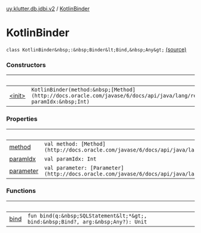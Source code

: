 [uy.klutter.db.jdbi.v2](../index.md) / [KotlinBinder](.)


# KotlinBinder
`class KotlinBinder&nbsp;:&nbsp;Binder&lt;Bind,&nbsp;Any&gt;` [(source)](https://github.com/kohesive/klutter/blob/master/db-jdbi-v2-jdk6/src/main/kotlin/uy/klutter/db/jdbi/v2/KotlinBinder.kt#L18)



### Constructors

|&nbsp;|&nbsp;|
|---|---|
| [&lt;init&gt;](-init-.md) | `KotlinBinder(method:&nbsp;[Method](http://docs.oracle.com/javase/6/docs/api/java/lang/reflect/Method.html), paramIdx:&nbsp;Int)` |

### Properties

|&nbsp;|&nbsp;|
|---|---|
| [method](method.md) | `val method: [Method](http://docs.oracle.com/javase/6/docs/api/java/lang/reflect/Method.html)` |
| [paramIdx](param-idx.md) | `val paramIdx: Int` |
| [parameter](parameter.md) | `val parameter: [Parameter](http://docs.oracle.com/javase/6/docs/api/java/lang/reflect/Parameter.html)` |

### Functions

|&nbsp;|&nbsp;|
|---|---|
| [bind](bind.md) | `fun bind(q:&nbsp;SQLStatement&lt;*&gt;, bind:&nbsp;Bind?, arg:&nbsp;Any?): Unit` |
